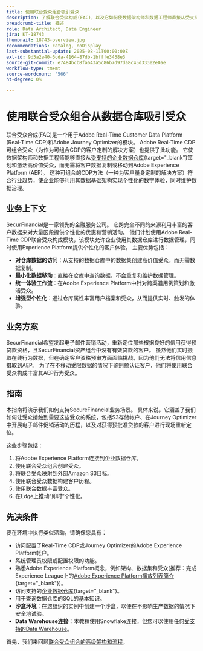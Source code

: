 ```yaml
---
title: 使用联合受众组合吸引受众
description: 了解联合受众构成(FAC)，以及它如何使数据架构师和数据工程师直接从受支持的数据仓库策划和激活高价值受众。
breadcrumb-title: 概述
role: Data Architect, Data Engineer
jira: KT-18743
thumbnail: 18743-overview.jpg
recommendations: catalog, noDisplay
last-substantial-update: 2025-08-11T00:00:00Z
exl-id: 9d5a2e40-6cda-4164-87db-1bfffe3438e3
source-git-commit: e7484bcb8fa643a5c86b7d97da8c45d333e2e0ae
workflow-type: tm+mt
source-wordcount: '566'
ht-degree: 0%

---
```


# 使用联合受众组合从数据仓库吸引受众

联合受众合成(FAC)是一个用于Adobe Real-Time Customer Data Platform (Real-Time CDP)和Adobe Journey Optimizer的模块。 Adobe Real-Time CDP可组合受众（为作为可组合CDP的客户定制的解决方案）也提供了此功能。 它使数据架构师和数据工程师能够直接从[受支持的企业数据仓库](https://experienceleague.adobe.com/zh-hans/docs/federated-audience-composition/using/start/access-prerequisites){target="_blank"}策划和激活高价值受众，而无需将客户数据复制或移动到Adobe Experience Platform (AEP)。 这种可组合的CDP方法（一种为客户量身定制的解决方案）符合行业趋势，使企业能够利用其数据基础架构实现个性化的数字体验，同时维护数据治理。

## 业务上下文

SecurFinancial是一家领先的金融服务公司。 它跨完全不同的来源利用丰富的客户数据来对大量区段提供个性化的优惠和营销活动。 他们计划使用Adobe Real-Time CDP联合受众构成模块，该模块允许企业使用其数据仓库进行数据管理，同时使用Experience Platform提供个性化的客户体验。 主要优势包括：

- **对仓库数据的访问**：从支持的数据仓库中的数据集创建高价值受众，而无需数据复制。
- **最小化数据移动**：直接在仓库中查询数据，不会重复和维护数据管理。
- **统一体验工作流**：在Adobe Experience Platform中针对跨渠道用例策划和激活受众。
- **增强型个性化**：通过仓库属性丰富用户档案和受众，从而提供实时、触发的体验。

## 业务方案

SecurFinancial希望发起电子邮件营销活动，重新定位那些根据良好的信用获得预贷款资格，且SecurFinancial资产组合中没有有效贷款的客户。 虽然他们实时摄取在线行为数据，但在确定客户资格预审方面面临挑战，因为他们无法将信用信息摄取到AEP。 为了在不移动受限数据的情况下鉴别预认证客户，他们将使用联合受众构成丰富其AEP行为受众。

## 指南

本指南将演示我们如何支持SecureFinancial业务场景。 具体来说，它涵盖了我们如何让受众接触到需要这些受众的系统，包括S3存储帐户、在Journey Optimizer中开展电子邮件促销活动的历程，以及对获得预批准贷款的客户进行现场重新定位。

这些步骤包括：

1. 将Adobe Experience Platform连接到企业数据仓库。
2. 使用联合受众组合创建受众。
3. 将联合受众映射到外部Amazon S3目标。
4. 使用联合受众数据构建客户历程。
5. 使用联合数据丰富受众。
6. 在Edge上推动“即时”个性化。

## 先决条件

要在环境中执行类似活动，请确保您具有：

- 访问配置了Real-Time CDP或Journey Optimizer的Adobe Experience Platform帐户。
- 系统管理员权限或配置权限的功能。
- 熟悉Adobe Experience Platform概念，例如架构、数据集和受众(推荐：完成Experience League上的[Adobe Experience Platform播放列表简介](https://experienceleague.adobe.com/zh-hans/playlists/experience-platform-introduction?lang=en){target="_blank"})。
- 访问支持的[企业数据仓库](https://experienceleague.adobe.com/zh-hans/docs/federated-audience-composition/using/start/access-prerequisites){target="_blank"}。
- 用于查询数据仓库的SQL的基本知识。
- **沙盒环境**：在您组织的实例中创建一个沙盒，以便在不影响生产数据的情况下安全地试验。
- **Data Warehouse连接**：本教程使用Snowflake连接，但您可以使用任何[受支持的Data Warehouse](https://experienceleague.adobe.com/zh-hans/docs/federated-audience-composition/using/start/access-prerequisites)。

首先，我们来回顾[联合受众组合的高级架构和流程](fac-architecture-and-flow.md)。
